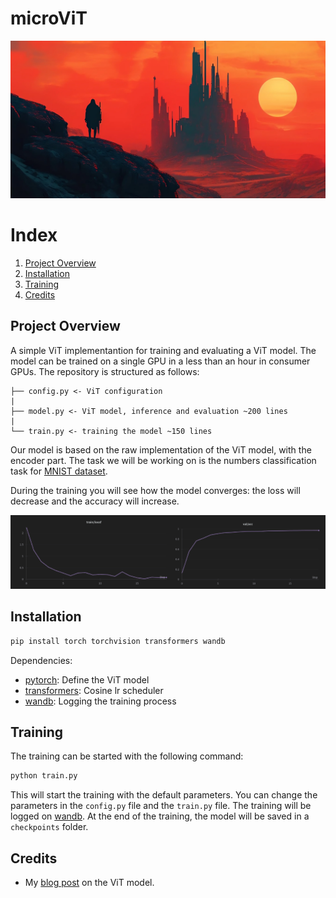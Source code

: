 # microViT

![Welcome Illustration](assets/welcome.webp "Welcome Illustration")

# Index

1. [Project Overview](#project-overview)
2. [Installation](#installation)
3. [Training](#training)
5. [Credits](#credits)

## Project Overview

A simple ViT implementantion for training and evaluating a
ViT model. The model can be trained on a single GPU in 
a less than an hour in consumer GPUs. The repository is structured as follows:

```
├── config.py <- ViT configuration
|
├── model.py <- ViT model, inference and evaluation ~200 lines
|
└── train.py <- training the model ~150 lines
```

Our model is based on the raw implementation of the ViT model, with the encoder part. The task we will be working on is the numbers classification task for [MNIST dataset](https://en.wikipedia.org/wiki/MNIST_database). 

During the training you will see how the model converges: the loss will decrease and the accuracy will increase.

![Metrics](assets/metrics.png "Metrics")

## Installation

```bash
pip install torch torchvision transformers wandb
```

Dependencies:
- [pytorch](https://pytorch.org/): Define the ViT model
- [transformers](https://huggingface.co/transformers/): Cosine lr scheduler
- [wandb](https://wandb.ai/): Logging the training process


## Training

The training can be started with the following command:

```bash
python train.py
```

This will start the training with the default parameters. You can change the parameters in the `config.py` file and the `train.py` file. The training will be logged on [wandb](https://wandb.ai/). At the end of the training, the model will be saved in a `checkpoints` folder.


## Credits

- My [blog post](https://aidventure.es/blog/vit/) on the ViT model. 